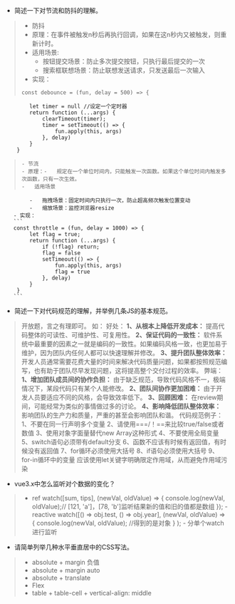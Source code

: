 - 简述一下对节流和防抖的理解。     

> 	-  防抖
> 	- 原理：在事件被触发n秒后再执行回调，如果在这n秒内又被触发，则重新计时。
> 	- 适用场景: 
> 		-   按钮提交场景：防止多次提交按钮，只执行最后提交的一次
> 		-   搜索框联想场景：防止联想发送请求，只发送最后一次输入
> 	- 实现：
> 	
> 	```
> 	const debounce = (fun, delay = 500) => {
		    let timer = null //设定一个定时器
		    return function (...args) {
		        clearTimeout(timer);
		        timer = setTimeout(() => {
		            fun.apply(this, args)
		        }, delay)
		    }
		}
> 	```
> 	- 节流
> 	- 原理：-   规定在一个单位时间内，只能触发一次函数。如果这个单位时间内触发多次函数，只有一次生效。
> 	-   适用场景
		    -   拖拽场景：固定时间内只执行一次，防止超高频次触发位置变动
		    -   缩放场景：监控浏览器resize
       - 实现：
       ```
       const throttle = (fun, delay = 1000) => {
		    let flag = true;
		    return function (...args) {
		        if (!flag) return;
		        flag = false
		        setTimeout(() => {
		            fun.apply(this, args)
		            flag = true
		        }, delay)
		    }
		}
       ```
       
- 简述一下对代码规范的理解，并举例几条JS的基本规范。
>  开放题，言之有理即可。
>  如：
>  好处：
>  **1、从根本上降低开发成本：**
> 提高代码整体的可读性、可维护性、可复用性。
> **2、保证代码的一致性：**
> 软件系统中最重要的因素之一就是编码的一致性。如果编码风格一致，也更加易于维护，因为团队内任何人都可以快速理解并修改。
> **3、提升团队整体效率：**
> 开发人员通常需要花费大量的时间来解决代码质量问题，如果都按照规范编写，也有助于团队尽早发现问题，这将提高整个交付过程的效率。
> 弊端：
> **1、增加团队成员间的协作负担：**
> 由于缺乏规范，导致代码风格不一，极端情况下，某段代码只有某个人能修改。
> **2、团队间协作更加困难：**
> 由于开发人员要适应不同的风格，会导致效率低下。
> **3、回顾困难：**
> 在review期间，可能经常为类似的事情做过多的讨论。
> **4、影响降低团队整体效率：**
> 影响团队的生产力和质量，严重的甚至会影响团队和谐。
>  代码规范例子：
>  1、不要在同一行声明多个变量
	2、请使用===/！==来比较true/false或者数值
	3、使用对象字面量替代new Array这种形式
	4、不要使用全局变量
	5、switch语句必须带有default分支
	6、函数不应该有时候有返回值，有时候没有返回值
	7、for循环必须使用大括号
	8、if语句必须使用大括号
	9、for-in循环中的变量 应该使用let关键字明确限定作用域，从而避免作用域污染
- vue3.x中怎么监听对个数据的变化？
> - ref watch([sum, tips], (newVal, oldValue) => {
      console.log(newVal, oldValue);// [121, 'a']，[78, 'b']监听结果新的值和旧的值都是数组
    });
	- reactive watch([() => obj.test, () => obj.year], (newVal, oldValue) => {
       console.log(newVal, oldValue);   //得到的是对象
       }
    );
    - 分单个watch进行监听
    
- 请简单列举几种水平垂直居中的CSS写法。
>  - absolute + margin 负值
>  - absolute + margin auto
>  - absolute + translate
>  - Flex 
>  - table + table-cell + vertical-align: middle